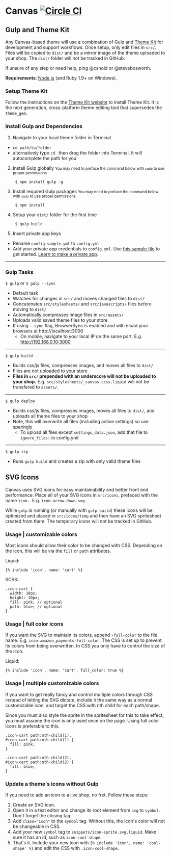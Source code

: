 Canvas [![Circle CI](https://circleci.com/gh/Shopify/canvas.svg?style=svg&circle-token=7b55fa8bdc61003d81a45d4d550621646e08d117)](https://circleci.com/gh/Shopify/canvas)
=====================

Gulp and Theme Kit
---------------------

Any Canvas-based theme will use a combination of Gulp and [Theme Kit](https://github.com/Shopify/themekit) for development and support workflows. Once setup, only edit files in `src/`. Files will be copied to `dist/` and be a mirror image of the theme uploaded to your shop. The `dist/` folder will not be tracked in GitHub.

If unsure of any step or need help, ping @cshold or @stevebosworth.

__Requirements__: [Node.js](http://nodejs.org/) (and Ruby 1.9+ on Windows).

### Setup Theme Kit

Follow the instructions on the [Theme Kit website](http://themekit.cat/) to install Theme Kit. It is the next generation, cross-platform theme editing tool that supersedes the `theme_gem`.

### Install Gulp and Dependencies

1. Navigate to your local theme folder in Terminal
  - `cd path/to/folder`
  - alternatively type `cd ` then drag the folder into Terminal. It will autocomplete the path for you

2. Install Gulp globally
<small>You may need to preface the command below with `sudo` to use proper permissions</small>

        $ npm install gulp -g

3. Install required Gulp packages
<small>You may need to preface the command below with `sudo` to use proper permissions</small>

        $ npm install

4. Setup your `dist/` folder for the first time

        $ gulp build

5. Insert private app keys
  - Rename `config-sample.yml` to `config.yml`
  - Add your private app credentials to `config.yml`. Use [this sample file](https://github.com/Shopify/canvas/blob/master/config-sample.yml) to get started. [Learn to make a private app](http://docs.shopify.com/api/authentication/creating-a-private-app).

----------

### Gulp Tasks
`$ gulp`
or
`$ gulp --sync`
- Default task
- Watches for changes in `src/` and moves changed files to `dist/`
- Concatenates `src/stylesheets/` and `src/javascripts/` files before moving to `dist/`
- Automatically compresses image files in `src/assets/`
- Uploads valid saved theme files to your store
- If using `--sync` flag, BrowserSync is enabled and will reload your browsers at http://localhost:3000
  - On mobile, navigate to your local IP on the same port. E.g. http://192.168.0.10:3000

----------

`$ gulp build`
- Builds css/js files, compresses images, and moves all files to `dist/`
- Files are not uploaded to your store
- __Files in `src/` prepended with an underscore will not be uploaded to your shop.__ E.g. `src/stylesheets/_canvas.scss.liquid` will not be transfered to `assets/`.

----------

`$ gulp deploy`
- Builds css/js files, compresses images, moves all files to `dist/`, and uploads all theme files to your shop
- Note, this will overwrite all files (including active settings) so use sparingly
  - To upload all files except `settings_data.json`, add that file to `ignore_files:` in config.yml

----------

`$ gulp zip`
- Runs `gulp build` and creates a zip with only valid theme files


SVG Icons
---------------------

Canvas uses SVG icons for easy maintainability and better front end performance. Place all of your SVG icons in `src/icons`, prefaced with the name `icon-`. E.g. `icon-arrow-down.svg`.

While `gulp` is running (or manually with `gulp build`) these icons will be optimized and placed in `src/icons/temp` and then have an SVG spritesheet created from them. The temporary icons will not be tracked in GitHub.

### Usage | customizable colors

Most icons should allow their color to be changed with CSS. Depending on the icon, this will be via the `fill` or `path` attributes.

Liquid:
```
{% include 'icon', name: 'cart' %}
```

SCSS:
```
.icon-cart {
  width: 10px;
  height: 10px;
  fill: pink; // optional
  path: blue; // optional
}
```

### Usage | full color icons

If you want the SVG to maintain its colors, append `-full-color` to the file name. E.g. `icon-amazon_payments-full-color`. The CSS is set up to prevent its colors from being overwritten. In CSS you only have to control the size of the icon.

Liquid:
```
{% include 'icon', name: 'cart', full_color: true %}
```

### Usage | multiple customizable colors

If you want to get really fancy and control multiple colors through CSS instead of letting the SVG dictate, include it the same way as a normal customizable icon, and target the CSS with nth child for each path/shape.

Since you must also style the sprite in the spritesheet for this to take effect, you must assume the icon is only used once on the page. Using full color icons is preferable to this.

```
.icon-cart path:nth-child(1),
#icon-cart path:nth-child(1) {
  fill: pink;
}

.icon-cart path:nth-child(2),
#icon-cart path:nth-child(2) {
  fill: blue;
}
```

### Update a theme's icons without Gulp

If you need to add an icon to a live shop, no fret. Follow these steps:
1. Create an SVG icon.
2. Open it in a text editor and change its root element from `svg` to `symbol`. Don't forget the closing tag.
3. Add `class="icon"` to the `symbol` tag. Without this, the icon's color will not be changeable in CSS.
4. Add your new `symbol` tag to `snippets/icon-sprite.svg.liquid`. Make sure it has an id, such as `icon-cool-shape`.
5. That's it. Include your new icon with `{% include 'icon', name: 'cool-shape' %}` and edit the CSS with `.icon-cool-shape`.
